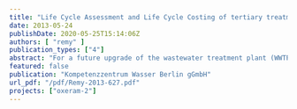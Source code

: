 ```yaml
---
title: "Life Cycle Assessment and Life Cycle Costing of tertiary treatment schemes"
date: 2013-05-24
publishDate: 2020-05-25T15:14:06Z
authors: [ "remy" ]
publication_types: ["4"]
abstract: "For a future upgrade of the wastewater treatment plant (WWTP) Ruhleben targeting advanced removal of total phosphorus (TP) (< 50-120 µg/L TP) and seasonal disinfection, various technological options for tertiary treatment of secondary effluent are suitable to fulfill these goals. This study applies the holistic methods of Life Cycle Assessment (LCA) and Life Cycle Costing (LCC) to assess and compare those options for tertiary treatment at WWTP Ruhleben in their environmental and economic impacts, including all relevant direct and indirect processes and effects of the WWTP upgrade. Options for tertiary treatment include gravity-driven processess such as dual media filtration (DMF), microsieve filtration (MSF), or high-rate sedimentation (HRS), and membrane-based processes such as ultrafiltration with polymer membranes (Polymer UF) or microfiltration with ceramic membranes (Ceramic MF). For disinfection in the summer period, gravity-driven processes are complemented by downstream UV disinfection, which is only applied in rain weather bypass for membrane processes. Process data for operational parameters and infrastructure design are based on longterm pilot trials at technical scale (DMF, MSF, Polymer UF, Ceramic MF) or process modelling based on supplier information (HRS). LCA shows that the existing phosphorus load in secondary effluent of WWTP Ruhleben (28 t/a TP) can be reduced substantially by all processes, eliminating 19-25 t/a TP (6790%) depending on the process. A minor side-benefit for effluent quality is also expected from the further elimination of heavy metals adsorbed to particulate matter in secondary effluent. At the same time, tertiary treatment schemes will increase energy demand and related emissions of greenhouse gases (carbon footprint) of the existing WWTP process by an estimated 12-21% and 7-13%, respectively. Gravity-driven processes with low coagulant dosing (DMF, MSF, HRS) have a considerably lower energy demand and carbon footprint than membrane-based processes with high electricity demand for feed pumps and higher coagulant dose. At the same time, low-energy treatment processes do not reach the exceptional high effluent quality of membrane-based processes. Consequently, a certain trade-off between energy demand/carbon footprint and effluent quality can be quantified. In analogy to the environmental assessment and effluent quality, LCC results show that total annual costs are lowest for HRS (5.1 Mio €/a) and comparable between DMF and MSF (5.7 Mio €/a), followed by Polymer UF (10.2 Mio €/a) and Ceramic MF (12.2 Mio €/a). In comparison to gravity-driven processes, membrane-based processes are characterized by both higher investment costs (factor 1.5 – 3x) and higher operational costs (factor 2 – 2.5x), mainly due to high costs of membranes, machinery, electricity, and coagulants. Comparing the relative resource efficiency for selected environmental and economic parameters related to the total load of eliminated phosphorus, DMF and MSF are the most efficient of the assessed technologies for tertiary treatment, spending ~ 250 €/kg Pelim and causing 180 kg CO2-eq/kg Pelim (both with UV disinfection as post-treatment). HRS + UV has higher relative costs (270 €/kg Pelim) and higher carbon footprint (235 kg CO2-eq/kg Pelim) due to the lower effluent quality of the process (= less reduction in TP loads). Membrane-based processes have the highest relative costs for P removal (400475 €/kg Pelim) and the highest carbon footprint (275 kg CO2-eq/kg Pelim): even though their superior effluent quality leads to the highest total reduction in TP loads, the high energy demand and costs of membrane processes yield higher relative spending of resources related to the final goal."
featured: false
publication: "Kompetenzzentrum Wasser Berlin gGmbH"
url_pdf: "/pdf/Remy-2013-627.pdf"
projects: ["oxeram-2"]
---
```


